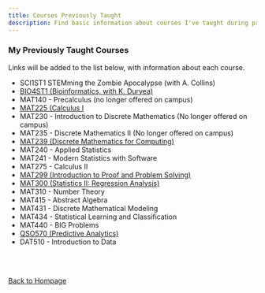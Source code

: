 ```yaml
---
title: Courses Previously Taught
description: Find basic information about courses I've taught during previous semesters, including course syllabi and notes.
---
```


### My Previously Taught Courses

Links will be added to the list below, with information about each course.  
+ SCI1ST1 STEMming the Zombie Apocalypse (with A. Collins)
+ [BIO4ST1 (Bioinformatics, with K. Duryea)](BioStatAndInformatics.md)
+ MAT140 - Precalculus (no longer offered on campus)
+ [MAT225 (Calculus I](CalculusI.md)
+ MAT230 - Introduction to Discrete Mathematics (No longer offered on campus)
+ MAT235 - Discrete Mathematics II (No longer offered on campus)
+ [MAT239 (Discrete Mathematics for Computing)](DiscreteForComputing.md)
+ MAT240 - Applied Statistics
+ MAT241 - Modern Statistics with Software
+ MAT275 - Calculus II
+ [MAT299 (Introduction to Proof and Problem Solving)](ProofsCourse.md)
+ [MAT300 (Statistics II: Regression Analysis)](RegressionCourse.md)
+ MAT310 - Number Theory
+ MAT415 - Abstract Algebra
+ MAT431 - Discrete Mathematical Modeling
+ MAT434 - Statistical Learning and Classification
+ MAT440 - BIG Problems
+ [QSO570 (Predictive Analytics)](PredictiveAnalytics.md)
+ DAT510 - Introduction to Data

<br/><br/>

[Back to Hompage](https://agmath.github.io/)


